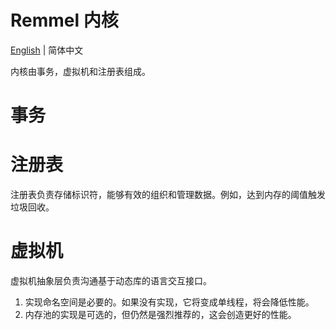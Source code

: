 Remmel 内核
=====
[English](../en/kernel.md) | 简体中文

内核由事务，虚拟机和注册表组成。

# 事务

# 注册表
注册表负责存储标识符，能够有效的组织和管理数据。例如，达到内存的阈值触发垃圾回收。

# 虚拟机
虚拟机抽象层负责沟通基于动态库的语言交互接口。

1. 实现命名空间是必要的。如果没有实现，它将变成单线程，将会降低性能。
2. 内存池的实现是可选的，但仍然是强烈推荐的，这会创造更好的性能。